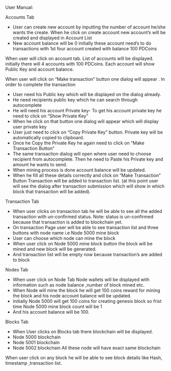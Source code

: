 User Manual:




Accounts Tab 

-	User can create new account by inputting the number of account he/she wants the create. When he click on create account new account’s will be created and displayed in Account List 
-	New account balance will be 0 initially these account need’s to do  transactions with 1st four account created with balance 100 PDCoins

When user will click on account tab. List of accounts will be displayed.
initially there will 4 accounts with 100 PDCoins. Each account will show Public Key and account balance.  

When user will click on “Make transaction” button one dialog will appear .
In  order to  complete the transaction 
-	User need his Public key which will be displayed on the dialog already.
-	He need recipients public key which he can search through autocomplete 
-	He will need his account Private key- To get his account private key he need to click on “Show Private Key”
-	When he click on that button one dialog will appear which will display user private key
-	User just need to click on “Copy Private Key” button. Private key will be automatically copied to clipboard.
-	Once he Copy the Private Key he again need to click on “Make Transaction Button” 
-	The same transaction dialog will open where user need to choose recipient from autocomplete. Then he need to Paste his Private key and amount he wants to send.
-	When mining process is done account balance will be updated.
-	When  he fill all these details correctly and click on “Make Transaction” Button 
Transaction will be added to transaction list. (at this point user will see the dialog after transaction submission which will show in which block that transaction will be added).


Transaction Tab

-	When  user clicks on transaction tab he will be able to see all the added transaction with un-confirmed status. 
                 Note: status is un-confirmed because that transaction is added to blockchain yet.
-	On transaction Page user will be able to see transaction list and three buttons with node name i.e Node 5000 mine block
-	User can choose which node can mine the block
-	When user click on Node 5000 mine block button the block will be mined and new block will be generated.
-	And transaction list will be empty now because transaction’s are added to block





Nodes Tab
-	When user click on Node Tab Node wallets will be displayed with information such as node balance ,number of block mined etc.
-	When Node will mine the block he will get 100 coins reward for mining the block and his node account balance will be updated.
-	Initially Node 5000 will get 100 coins for creating genesis block so frist time Node 5000 mine block count will be 1
-	And his account balance will be 100.


Blocks Tab

-	When User clicks on Blocks tab there blockchain will be displayed.
-	Node 5000 blockchain
-	Node 5001 blockchain 
-	Node 5002 blockchain
All these node will have exact same blockchain 

When user click on any block he will be able to see block details like 
Hash, timestamp ,transaction list.


